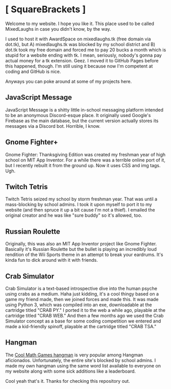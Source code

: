 # [ SquareBrackets ]

Welcome to my website. I hope you like it. This place used to be called MixedLaughs in case you didn't know, by the way.

I used to host it with AwardSpace on mixedlaughs.tk (free domain via dot.tk), but A) mixedlaughs.tk was blocked by my school district and B) dot.tk took my free domain and forced me to pay 20 bucks a month which is stupid for a website ending with tk. I mean, seriously, nobody's gonna pay actual money for a tk extension. Geez. I moved it to GitHub Pages before this happened, though. I'm still using it because now I'm competent at coding and GitHub is nice.

Anyways you can poke around at some of my projects here.

## JavaScript Message

JavaScript Message is a shitty little in-school messaging platform intended to be an anonymous Discord-esque place. It originally used Google's Firebase as the main database, but the current version actually stores its messages via a Discord bot. Horrible, I know.

## Gnome Fighter+

Gnome Fighter: Thanksgiving Edition was created my freshman year of high school on MIT App Inventor. For a while there was a terrible online port of it, but I recently rebuilt it from the ground up. Now it uses CSS and img tags. Ugh.

## Twitch Tetris

Twitch Tetris seized my school by storm freshman year. That was until a mass-blocking by school admins. I took it upon myself to port it to my website (and then spruce it up a bit cause I'm not a thief). I emailed the original creator and he was like "sure buddy" so it's allowed, too.

## Russian Roulette

Originally, this was also an MIT App Inventor project like Gnome Fighter. Basically it's Russian Roulette but the bullet is playing an incredibly loud rendition of the Wii Sports theme in an attempt to break your eardrums. It's kinda fun to dick around with it with friends.

## Crab Simulator

Crab Simulator is a text-based introspective dive into the human psyche using crabs as a medium. Haha just kidding, it's a cool thingy based on a game my friend made, then we joined forces and made this. It was made using Python 3, which was compiled into an exe, downloadable at the cartridge titled "CRAB PY." I ported it to the web a while ago, playable at the cartridge titled "CRAB WEB." And then a few months ago we used the Crab Simulator concept as a base for some coding competition we entered and made a kid-friendly spinoff, playable at the cartridge titled "CRAB TSA."

## Hangman

The [Cool Math Games hangman](https://www.coolmathgames.com/0-hangman) is very popular among Hangman aficionados. Unfortunately, the entire site's blocked by school admins. I made my own hangman using the same word list available to everyone on my website along with some sick additions like a leaderboard.

Cool yeah that's it. Thanks for checking this repository out.
